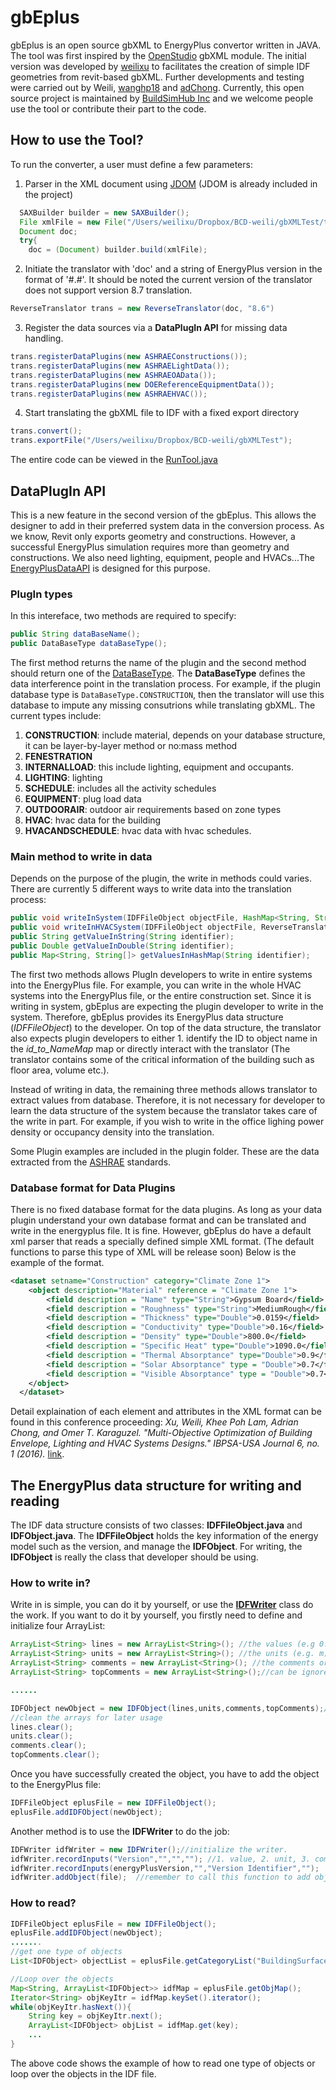 # gbEplus
gbEplus is an open source gbXML to EnergyPlus convertor written in JAVA.
The tool was first inspired by the [OpenStudio](https://github.com/NREL/OpenStudio) gbXML module. The initial version was developed by [weilixu](https://github.com/weilixu) to facilitates the creation of simple IDF geometries from revit-based gbXML. Further developments and testing were carried out by Weili, [wanghp18](https://github.com/wanghp18) and [adChong](https://github.com/adChong). Currently, this open source project is maintained by [BuildSimHub Inc](https://www.buildsimhub.net/) and we welcome people use the tool or contribute their part to the code. 

## How to use the Tool?
To run the converter, a user must define a few parameters:
1. Parser in the XML document using [JDOM](http://www.jdom.org/) (JDOM is already included in the project)
```java
  SAXBuilder builder = new SAXBuilder();
  File xmlFile = new File("/Users/weilixu/Dropbox/BCD-weili/gbXMLTest/temp.xml"); //directory of your local xml file
  Document doc;
  try{
    doc = (Document) builder.build(xmlFile);
```
2. Initiate the translator with 'doc' and a string of EnergyPlus version in the format of '#.#'. It should be noted the current version of the translator does not support version 8.7 translation.
```java
ReverseTranslator trans = new ReverseTranslator(doc, "8.6")
```
3. Register the data sources via a **DataPlugIn API** for missing data handling.
```java 
trans.registerDataPlugins(new ASHRAEConstructions());
trans.registerDataPlugins(new ASHRAELightData());
trans.registerDataPlugins(new ASHRAEOAData());
trans.registerDataPlugins(new DOEReferenceEquipmentData());
trans.registerDataPlugins(new ASHRAEHVAC());
```
4. Start translating the gbXML file to IDF with a fixed export directory
```java
trans.convert();
trans.exportFile("/Users/weilixu/Dropbox/BCD-weili/gbXMLTest");
```
The entire code can be viewed in the [RunTool.java](src/main/java/ui/RunTool.java)

## DataPlugIn API
This is a new feature in the second version of the gbEplus. This allows the designer to add in their preferred system data in the conversion process. As we know, Revit only exports geometry and constructions. However, a successful EnergyPlus simulation requires more than geometry and constructions. We also need lighting, equipment, people and HVACs...The [EnergyPlusDataAPI](src/main/java/api/EnergyPlusDataAPI.java) is designed for this purpose.
### PlugIn types
In this intereface, two methods are required to specify:
```java
public String dataBaseName();
public DataBaseType dataBaseType();
```
The first method returns the name of the plugin and the second method should return one of the [DataBaseType](src/main/java/api/DataBaseType.java). The **DataBaseType** defines the data interference point in the translation process. For example, if the plugin database type is ```DataBaseType.CONSTRUCTION```, then the translator will use this database to impute any missing consutrions while translating gbXML.
The current types include:
1. **CONSTRUCTION**: include material, depends on your database structure, it can be layer-by-layer method or no:mass method
2. **FENESTRATION**
3. **INTERNALLOAD**: this include lighting, equipment and occupants.
4. **LIGHTING**: lighting
5. **SCHEDULE**: includes all the activity schedules
6. **EQUIPMENT**: plug load data
7. **OUTDOORAIR**: outdoor air requirements based on zone types
8. **HVAC**: hvac data for the building
9. **HVACANDSCHEDULE**: hvac data with hvac schedules.

### Main method to write in data 
Depends on the purpose of the plugin, the write in methods could varies. There are currently 5 different ways to write data into the translation process:
```java
public void writeInSystem(IDFFileObject objectFile, HashMap<String, String> id_to_NameMap);
public void writeInHVACSystem(IDFFileObject objectFile, ReverseTranslator translator);
public String getValueInString(String identifier);
public Double getValueInDouble(String identifier);
public Map<String, String[]> getValuesInHashMap(String identifier);
```
The first two methods allows PlugIn developers to write in entire systems into the EnergyPlus file. For example, you can write in the whole HVAC systems into the EnergyPlus file, or the entire construction set. Since it is writing in system, gbEplus are expecting the plugin developer to write in the system. Therefore, gbEplus provides its EnergyPlus data structure (*IDFFileObject*) to the developer. On top of the data structure, the translator also expects plugin developers to either 1. identify the ID to object name in the *id_to_NameMap* map or directly interact with the translator (The translator contains some of the critical information of the building such as floor area, volume etc.).

Instead of writing in data, the remaining three methods allows translator to extract values from database. Therefore, it is not necessary for developer to learn the data structure of the system because the translator takes care of the write in part. For example, if you wish to write in the office lighing power density or occupancy density into the translation.

Some Plugin examples are included in the plugin folder. These are the data extracted from the [ASHRAE](https://www.ashrae.org/) standards.

### Database format for Data Plugins
There is no fixed database format for the data plugins. As long as your data plugin understand your own database format and can be translated and write in the energyplus file. It is fine. However, gbEplus do have a default xml parser that reads a specially defined simple XML format. (The default functions to parse this type of XML will be release soon) Below is the example of the format.
```xml
<dataset setname="Construction" category="Climate Zone 1">
	<object description="Material" reference = "Climate Zone 1">
		<field description = "Name" type="String">Gypsum Board</field>
		<field description = "Roughness" type="String">MediumRough</field>
		<field description = "Thickness" type="Double">0.0159</field>
		<field description = "Conductivity" type="Double">0.16</field>
		<field description = "Density" type="Double">800.0</field>
		<field description = "Specific Heat" type="Double">1090.0</field>
		<field description = "Thermal Absorptance" type="Double">0.9</field>
		<field description = "Solar Absorptance" type = "Double">0.7</field>
		<field description = "Visible Absorptance" type = "Double">0.7</field>
	</object>
  </dataset>
```
Detail explaination of each element and attributes in the XML format can be found in this conference proceeding:
*Xu, Weili, Khee Poh Lam, Adrian Chong, and Omer T. Karaguzel. "Multi-Objective Optimization of Building Envelope, Lighting and HVAC Systems Designs." IBPSA-USA Journal 6, no. 1 (2016).* [link](http://ibpsa-usa.org/index.php/ibpusa/article/view/393).

## [](#eplus_datastructure_anchor)The EnergyPlus data structure for writing and reading
The IDF data structure consists of two classes: **IDFFileObject.java** and **IDFObject.java**. The **IDFFileObject** holds the key information of the energy model such as the version, and manage the **IDFObject**. For writing, the **IDFObject** is really the class that developer should be using.

### How to write in?
Write in is simple, you can do it by yourself, or use the **[IDFWriter](src/main/java/model/idf/IDFWriter.java)** class do the work. If you want to do it by yourself, you firstly need to define and initialize four ArrayList:
```java
ArrayList<String> lines = new ArrayList<String>(); //the values (e.g 0.0159)
ArrayList<String> units = new ArrayList<String>(); //the units (e.g. m)
ArrayList<String> comments = new ArrayList<String>(); //the comments or the keys (e.g. thickness)
ArrayList<String> topComments = new ArrayList<String>();//can be ignored if you dont have any more information regarding to this object

......

IDFObject newObject = new IDFObject(lines,units,comments,topComments);//create the object
//clean the arrays for later usage
lines.clear();
units.clear();
comments.clear();
topComments.clear();
```
Once you have successfully created the object, you have to add the object to the EnergyPlus file:
```java
IDFFileObject eplusFile = new IDFFileObject();
eplusFile.addIDFObject(newObject);
```

Another method is to use the **IDFWriter** to do the job:
```java
IDFWriter idfWriter = new IDFWriter();//initialize the writer.
idfWriter.recordInputs("Version","","",""); //1. value, 2. unit, 3. comment/key, 4. topcomment
idfWriter.recordInputs(energyPlusVersion,"","Version Identifier","");
idfWriter.addObject(file);  //remember to call this function to add object
```
### How to read?
```java
IDFFileObject eplusFile = new IDFFileObject();
eplusFile.addIDFObject(newObject);
.......
//get one type of objects
List<IDFObject> objectList = eplusFile.getCategoryList("BuildingSurface:Detailed");//retrieve all the surfaces list

//Loop over the objects
Map<String, ArrayList<IDFObject>> idfMap = eplusFile.getObjMap();
Iterator<String> objKeyItr = idfMap.keySet().iterator();
while(objKeyItr.hasNext()){
	String key = objKeyItr.next();
	ArrayList<IDFObject> objList = idfMap.get(key);
	...
}
```
The above code shows the example of how to read one type of objects or loop over the objects in the IDF file.




